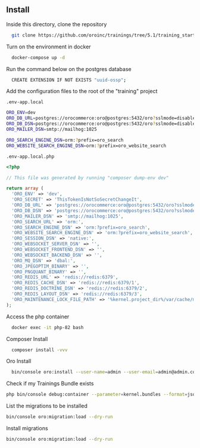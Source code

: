 
## Install

Inside this directory, clone the repository

```bash
  git clone https://github.com/oroinc/trainings/tree/5.1/training_start/
```

Turn on the environment in docker

```bash
  docker-compose up -d
```

Run the command below on the postgres database

```bash
  CREATE EXTENSION IF NOT EXISTS "uuid-ossp";
```

Add the configuration files to the root of the "training" project

`.env-app.local`
```bash
ORO_ENV=dev
ORO_DB_URL=postgres://orocommerce:oro@postgres:5432/oro?sslmode=disable&charset=utf8&serverVersion=13.7
ORO_DB_DSN=postgres://orocommerce:oro@postgres:5432/oro?sslmode=disable&charset=utf8&serverVersion=13.7
ORO_MAILER_DSN=smtp://mailhog:1025

ORO_SEARCH_ENGINE_DSN=orm:?prefix=oro_search
ORO_WEBSITE_SEARCH_ENGINE_DSN=orm:?prefix=oro_website_search

```

`.env-app.local.php`
```php
<?php

// This file was generated by running "composer dump-env dev"

return array (
  'ORO_ENV' => 'dev',
  'ORO_SECRET' => 'ThisTokenIsNotSoSecretChangeIt',
  'ORO_DB_URL' => 'postgres://orocommerce:oro@postgres:5432/oro?sslmode=disable&charset=utf8&serverVersion=13.7',
  'ORO_DB_DSN' => 'postgres://orocommerce:oro@postgres:5432/oro?sslmode=disable&charset=utf8&serverVersion=13.7',
  'ORO_MAILER_DSN' => 'smtp://mailhog:1025',
  'ORO_SEARCH_URL' => 'orm:',
  'ORO_SEARCH_ENGINE_DSN' => 'orm:?prefix=oro_search',
  'ORO_WEBSITE_SEARCH_ENGINE_DSN' => 'orm:?prefix=oro_website_search',
  'ORO_SESSION_DSN' => 'native:',
  'ORO_WEBSOCKET_SERVER_DSN' => '',
  'ORO_WEBSOCKET_FRONTEND_DSN' => '',
  'ORO_WEBSOCKET_BACKEND_DSN' => '',
  'ORO_MQ_DSN' => 'dbal:',
  'ORO_JPEGOPTIM_BINARY' => '',
  'ORO_PNGQUANT_BINARY' => '',
  'ORO_REDIS_URL' => 'redis://redis:6379',
  'ORO_REDIS_CACHE_DSN' => 'redis://redis:6379/1',
  'ORO_REDIS_DOCTRINE_DSN' => 'redis://redis:6379/2',
  'ORO_REDIS_LAYOUT_DSN' => 'redis://redis:6379/3',
  'ORO_MAINTENANCE_LOCK_FILE_PATH' => '%kernel.project_dir%/var/cache/maintenance_lock',
);

```

Access the php container

```bash
  docker exec -it php-82 bash
```

Composer Install

```bash
  composer install -vvv
```

Oro Install

```bash
  bin/console oro:install --user-name=admin --user-email=admin@admin.com --application-url=http://127.0.0.1 --user-firstname=John  --user-lastname=Due --user-password=admin --organization-name=Oro --env=dev --sample-data=y --timeout=0
```

Check if my Trainings Bundle exists

```bash
php bin/console debug:container --parameter=kernel.bundles --format=json | grep Trainings
```

List the migrations to be installed

```bash
bin/console oro:migration:load --dry-run
```

Install migrations

```bash
bin/console oro:migration:load --dry-run
```

